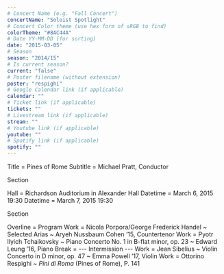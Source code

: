 ```yaml
---
# Concert Name (e.g. "Fall Concert")
concertName: "Soloist Spotlight"
# Concert Color theme (use hex form of sRGB to find)
colorTheme: "#8AC44A"
# Date YY-MM-DD (for sorting)
date: "2015-03-05"
# Season
season: "2014/15"
# Is current season?
current: "false"
# Poster filename (without extension)
poster: "respighi"
# Google Calendar link (if applicable)
calendar: ""
# Ticket link (if applicable)
tickets: ""
# Livestream link (if applicable)
stream: ""
# Youtube link (if applicable)
youtube: ""
# Spotify link (if applicable)
spotify: ""
---
```

Title = Pines of Rome
Subtitle = Michael Pratt, Conductor

Section

Hall = Richardson Auditorium in Alexander Hall
Datetime = March 6, 2015 19:30
Datetime = March 7, 2015 19:30

Section

Overline = Program
Work = Nicola Porpora/George Frederick Handel ~ Selected Arias ~ Aryeh Nussbaum Cohen ’15, Countertenor
Work = Pyotr Ilyich Tchaikovsky ~ Piano Concerto No. 1 in B-flat minor, op. 23 ~ Edward Leung ’16, Piano
Break = --- Intermission ---
Work = Jean Sibelius ~ Violin Concerto in D minor, op. 47 ~ Emma Powell ’17, Violin
Work = Ottorino Respighi ~ *Pini di Roma* (Pines of Rome), P. 141
